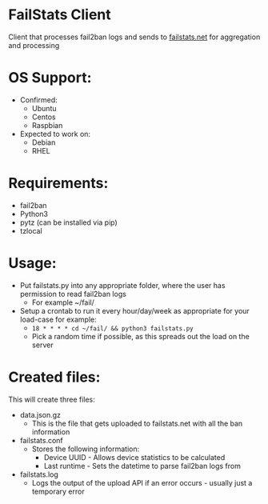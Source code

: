 # FailStats Client
 Client that processes fail2ban logs and sends to [failstats.net](https://failstats.net) for aggregation and processing

 # OS Support:
 - Confirmed:
    - Ubuntu
    - Centos
    - Raspbian
 - Expected to work on:
    - Debian
    - RHEL

# Requirements:
- fail2ban
- Python3
- pytz (can be installed via pip)
- tzlocal

# Usage:
 - Put failstats.py into any appropriate folder, where the user has permission to read fail2ban logs
    - For example ~/fail/
 - Setup a crontab to run it every hour/day/week as appropriate for your load-case for example:
   - ``` 18 * * * * cd ~/fail/ && python3 failstats.py  ```
   - Pick a random time if possible, as this spreads out the load on the server

# Created files:
 This will create three files:
- data.json.gz
    - This is the file that gets uploaded to failstats.net with all the ban information
- failstats.conf
    - Stores the following information:
        - Device UUID - Allows device statistics to be calculated
        - Last runtime - Sets the datetime to parse fail2ban logs from
- failstats.log
    - Logs the output of the upload API if an error occurs - usually just a temporary error